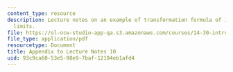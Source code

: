 ```yaml
---
content_type: resource
description: Lecture notes on an example of transformation formula of integration
  limits.
file: https://ol-ocw-studio-app-qa.s3.amazonaws.com/courses/14-30-introduction-to-statistical-methods-in-economics-spring-2009/93c9ca6053e598e97baf12194eb1afd4_MIT14_30s09_lec10ex.pdf
file_type: application/pdf
resourcetype: Document
title: Appendix to Lecture Notes 10
uid: 93c9ca60-53e5-98e9-7baf-12194eb1afd4
---
```


